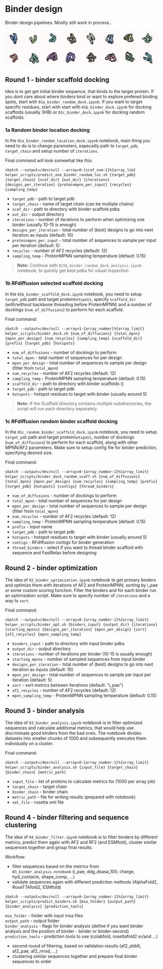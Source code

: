 # Binder design
Binder design pipelines. Mostly still work in process..

![binders](imgs/binder_design.png)

## Round 1 - binder scaffold docking
Idea is to get get initial binder sequence, that binds to the target protein. 
If you dont care about where binders bind or want to explore prefered binding spots, start with `01a_binder_random_dock.ipynb`.
If you want to target specific residues, start with start with `01b_binder_dock.ipynb` for docking scaffolds (usually 3HB) or `01c_binder_dock.ipynb` for docking random scaffolds.

### 1a Random binder location docking
In the `01a_binder_random_location_dock.ipynb` notebook, main thing you need to do is to change parameters, especailly path to `target_pdb`, `target_chain` and setup number of `iterations`.

Final command will look somewhat like this:  
```
sbatch --output=/dev/null --array=0-{scaf_num-1}%{array_lim} helper_scripts/predict_one_binder_random_loc.sh {target_pdb} {target_chain} {scaf_dir} {out_dir} {iterations} {designs_per_iteration} {proteinmpnn_per_input} {recycles} {sampling_temp}
```

- `target_pdb` - path to target pdb
- `target_chain` - name of target chain (can be multiple chains)
- `scaf_dir` - path to directory with binder scaffold pdbs
- `out_dir` - output directory
- `iterations` - number of iterations to perform when optimizing one binder (usually 10-15 is enough)
- `designs_per_iteration` - total number of (best) designs to go into next iteration as inputs (default: 10)
- `proteinmpnn_per_input` - total number of sequences to sample per input per iteration (default: 5)
- `recycles` - number of AF2 recycles (default: 12)
- `sampling_temp` - ProteinMPNN sampling temperature (default: 0.15)

> **Note:** Continue with `015b_binder_random_dock_analysis.ipynb` notebook, to quickly get best pdbs for visual inspection

### 1b RFdiffusion selected scaffold docking
In the `01b_binder_scaffold_dock.ipynb` notebook, you need to setup `target_pdb` path and target protein`hotspots`, specify `scaffold_dir` (with/without backbone threading before ProteinMPNN) and a number of dockings (`num_of_diffusions`) to perform for each scaffold.

Final command:
```
sbatch --output=/dev/null --array=1-{array_number}%{array_limit} helper_scripts/binder_dock.sh {num_of_diffusions} {total_mpnn} {mpnn_per_design} {num_recycles} {sampling_temp} {scaffold_dir} {prefix} {target_pdb} {hotspots}
```

- `num_of_diffusions` - number of dockings to perform
- `total_mpnn` - total number of sequences for per design
- `mpnn_per_design` - total number of sequences to sample per design (filter from `total_mpnn`)
- `num_recycles` - number of AF2 recycles (default: 12)
- `sampling_temp` - ProteinMPNN sampling temperature (default: 0.15)
- `scaffold_dir` - path to directory with binder scaffolds ()
- `target_pdb` - path to target pdb
- `hotspots` - hotspot residues to target with binder (usually around 5)

> **Note:** If the Scaffold directory contains multiple subdirectories, the script will run each directory separately.


### 1c RFdiffusion random binder scaffold docking
In the `01c_random_binder_scaffold_dock.ipynb` notebook, you need to setup `target_pdb` path and target protein`hotspots`, number of dockings (`num_of_diffusions`) to perform for each scaffold, along with other MPNN/AF2 parameters.
Make sure to setup config file for binder prediction, specifying desired size.

Final command:
```
sbatch --output=/dev/null --array=0-{array_number-1}%{array_limit} helper_scripts/binder_dock_random_scaff.sh {num_of_diffusions} {total_mpnn} {mpnn_per_design} {num_recycles} {sampling_temp} {prefix} {target_pdb} {hotspots} {contigs} {thread_binders}
```

- `num_of_diffusions` - number of dockings to perform
- `total_mpnn` - total number of sequences for per design
- `mpnn_per_design` - total number of sequences to sample per design (filter from `total_mpnn`)
- `num_recycles` - number of AF2 recycles (default: 12)
- `sampling_temp` - ProteinMPNN sampling temperature (default: 0.15)
- `prefix` - input name
- `target_pdb` - path to target pdb
- `hotspots` - hotspot residues to target with binder (usually around 5)
- `contigs` - RFdiffusion contigs for binder generation
- `thread_binders` - select if you want to thread binder scaffold with sequence and FastRelax before designing

## Round 2 - binder optimization
The idea of `02_binder_optimization.ipynb` notebook to get primary binders and optimize them with iterations of AF2 and ProteinMPNN, sorting by i_pae or some custom scoring function. Filter the binders and for each binder run an optimization script. Make sure to specify number of `iterations` and a way to `sort`.

Final command:
```
sbatch --output=/dev/null --array=0-{array_number-1}%{array_limit} helper_scripts/binder_opt.sh {binders_input} {output_dir} {iterations} {starting_mpnns} {designs_per_iteration} {mpnn_per_design} {sort} {af2_recycles} {mpnn_sampling_temp}
```

- `binders_input` - path to directory with input binder pdbs
- `output_dir` - output directory
- `iterations` - number of iterations per binder (10-15 is usually enough)
- `starting_mpnns` - number of sampled sequences from input binder
- `designs_per_iteration` - total number of (best) designs to go into next iteration as inputs (default: 10)
- `mpnn_per_design` - total number of sequences to sample per input per iteration (default: 5)
- `sort` - sort metrics between iterations (default: "i_pae")
- `af2_recycles` - number of AF2 recycles (default: 12)
- `mpnn_sampling_temp` - ProteinMPNN sampling temperature (default: 0.15)


## Round 3 - binder analysis
The idea of `03_binder_analysis.ipynb` notebook is to filter optimized sequences and calculate additional metrics, that would help use discriminate good binders from the bad ones. The notebook divides datasets into smaller chunks of 1000 and subsequently executes them individually on a cluster.

Final command:
```
sbatch --output=/dev/null --array=0-{array_number-1}%{array_limit} helper_scripts/binder_analysis.sh {input_file} {target_chain} {binder_chain} {metric_path}
```

- `input_file` - list of proteins to calculate metrics for (1000 per array job)
- `target_chain` - target chain
- `binder_chain` - binder chain
- `metric_path` - file for writing results (prepared with notebook)
- `xml_file` - rosetta xml file


## Round 4 - binder filtering and sequence clustering
The idea of `04_binder_filter.ipynb` notebook is to filter binders by different metrics, predict them again with AF2 and RF2 (and ESMfold), cluster similar sequences together and group final results.

Workflow:
- filter sequences based on the metrics from `03_binder_analysis.notebook` (i_pae, ddg_dsasa_100, charge, hyd_contacts, shape_comp, ...)
- validate sequences again with different prediciton methods (AlphaFold2, RoseTTAfold2, ESMfold)
```
sbatch --output=/dev/null --array=0-{array_number-1}%{array_limit} helper_scripts/predict_binders.sh {msa_folder} {output_path} {binder_analysis} {prediction_tools}
```
`msa_folder` - folder with input msa files \
`output_path` - output folder \
`binder_analysis` - flags for binder analysis (define if you want binder analysis and the position of binder - binder or binder-second) \
`prediction_tools` - prediction tools to use (colabfold, rosettafold2 or/and ...)

- second round of filtering, based on validation results (af2_plddt, af2_pae, af2_rmsd, ...)
- clustering similar sequences together and prepare final binder sequences to order